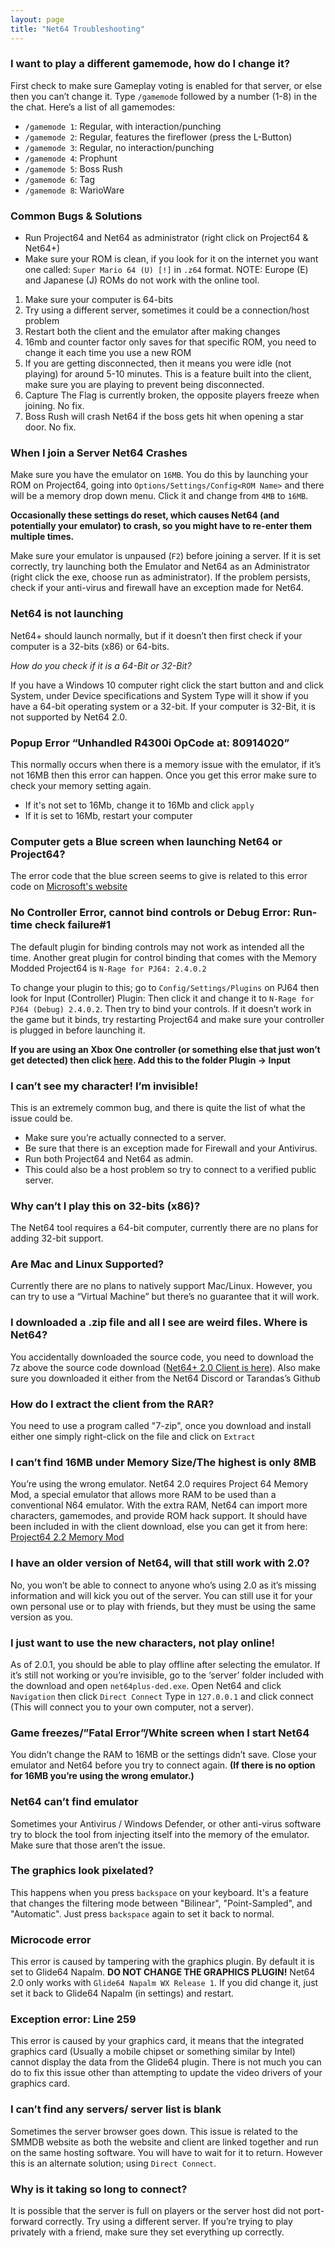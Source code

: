 ```yaml
---
layout: page
title: "Net64 Troubleshooting"
---
```


### I want to play a different gamemode, how do I change it?

First check to make sure Gameplay voting is enabled for that server, or else then you can’t change it.  Type `/gamemode` followed by a number (1-8) in the the chat.
Here’s a list of all gamemodes:

- `/gamemode 1`: Regular, with interaction/punching
- `/gamemode 2`: Regular, features the fireflower (press the L-Button)
- `/gamemode 3`: Regular, no interaction/punching
- `/gamemode 4`: Prophunt
- `/gamemode 5`: Boss Rush
- `/gamemode 6`: Tag
- `/gamemode 8`: WarioWare

### Common Bugs & Solutions

- Run Project64 and Net64 as administrator (right click on Project64 & Net64+)
- Make sure your ROM is clean, if you look for it on the internet you want one called: `Super Mario 64 (U) [!]` in `.z64` format. NOTE: Europe (E) and Japanese (J) ROMs do not work with the online tool.

1. Make sure your computer is 64-bits
1. Try using a different server, sometimes it could be a connection/host problem
1. Restart both the client and the emulator after making changes
1. 16mb and counter factor only saves for that specific ROM, you need to change it each time you use a new ROM
1. If you are getting disconnected, then it means you were idle (not playing) for around 5-10 minutes. This is a feature built into the client, make sure you are playing to prevent being disconnected.
1. Capture The Flag is currently broken, the opposite players freeze when joining. No fix.
1. Boss Rush will crash Net64 if the boss gets hit when opening a star door. No fix.

### When I join a Server Net64 Crashes

Make sure you have the emulator on `16MB`. You do this by launching your ROM on Project64, going into `Options/Settings/Config<ROM Name>` and there will be a memory drop down menu. Click it and change from `4MB` to `16MB`.

**Occasionally these settings do reset, which causes Net64 (and potentially your emulator) to crash, so you might have to re-enter them multiple times.**

Make sure your emulator is unpaused (`F2`) before joining a server.
If it is set correctly, try launching both the Emulator and Net64 as an Administrator (right click the exe, choose run as administrator).
If the problem persists, check if your anti-virus and firewall have an exception made for Net64.

### Net64 is not launching

Net64+ should launch normally, but if it doesn’t then first check if your computer is a 32-bits (x86) or 64-bits.

*How do you check if it is a 64-Bit or 32-Bit?*

If you have a Windows 10 computer right click the start button and and click System, under Device specifications and System Type will it show if you have a 64-bit operating system or a 32-bit.
If your computer is 32-Bit, it is not supported by Net64 2.0.

### Popup Error “Unhandled R4300i OpCode at: 80914020”

This normally occurs when there is a memory issue with the emulator, if it’s not 16MB then this error can happen. Once you get this error make sure to check your memory setting again.

- If it's not set to 16Mb, change it to 16Mb and click `apply`
- If it is set to 16Mb, restart your computer

### Computer gets a Blue screen when launching Net64 or Project64?

The error code that the blue screen seems to give is related to this error code on [Microsoft's website](https://docs.microsoft.com/en-us/windows-hardware/drivers/debugger/bug-check-0x3b--system-service-exception)

### No Controller Error, cannot bind controls or Debug Error:  Run-time check failure#1

The default plugin for binding controls may not work as intended all the time. Another great plugin for control binding that comes with the Memory Modded Project64 is `N-Rage for PJ64: 2.4.0.2`

To change your plugin to this; go to `Config/Settings/Plugins` on PJ64 then look for Input (Controller) Plugin: Then click it and change it to `N-Rage for PJ64 (Debug) 2.4.0.2`. Then try to bind your controls. If it doesn’t work in the game but it binds, try restarting Project64 and make sure your controller is plugged in before launching it.

**If you are using an Xbox One controller (or something else that just won’t get detected) then click [here](https://cdn.discordapp.com/attachments/356514224832380928/444264169588523008/PJ64_NRage.dll). Add this to the folder Plugin -> Input**

### I can’t see my character! I’m invisible!

This is an extremely common bug, and there is quite the list of what the issue could be.

- Make sure you’re actually connected to a server.
- Be sure that there is an exception made for Firewall and your Antivirus.
- Run both Project64 and Net64 as admin.
- This could also be a host problem so try to connect to a verified public server.

### Why can’t I play this on 32-bits (x86)?

The Net64 tool requires a 64-bit computer, currently there are no plans for adding 32-bit support.

### Are Mac and Linux Supported?

Currently there are no plans to natively support Mac/Linux. However, you can try to use a “Virtual Machine” but there’s no guarantee that it will work.

### I downloaded a .zip file and all I see are weird files.  Where is Net64?

You accidentally downloaded the source code, you need to download the 7z above the source code download ([Net64+ 2.0 Client is here](https://github.com/Tarnadas/net64plus/releases/tag/2.2.0)).  Also make sure you downloaded it either from the Net64 Discord or Tarandas’s Github

### How do I extract the client from the RAR?

You need to use a program called "7-zip", once you download and install either one simply right-click on the file and click on `Extract`

### I can’t find 16MB under Memory Size/The highest is only 8MB

You’re using the wrong emulator.
Net64 2.0  requires Project 64 Memory Mod, a special emulator that allows more RAM to be used than a conventional N64 emulator. With the extra RAM, Net64 can import more characters, gamemodes, and provide ROM hack support.
It should have been included in with the client download, else you can get it from here:
[Project64 2.2 Memory Mod](https://mega.nz/#!aOBAlKQJ!I3D3m1CtyczjYcvEAozvRIBPAK29lTNVidoHzuGdkmc)

### I have an older version of Net64, will that still work with 2.0?

No, you won’t be able to connect to anyone who’s using 2.0 as it’s missing information and will kick you out of the server.  You can still use it for your own personal use or to play with friends, but they must be using the same version as you.

### I just want to use the new characters, not play online!

As of 2.0.1, you should be able to play offline after selecting the emulator.  If it’s still not working or you’re invisible, go to the ‘server’ folder included with the download and open `net64plus-ded.exe`.  Open Net64 and click `Navigation` then click `Direct Connect`
Type in `127.0.0.1` and click connect (This will connect you to your own computer, not a server).

### Game freezes/”Fatal Error”/White screen when I start Net64

You didn’t change the RAM to 16MB or the settings didn’t save. Close your emulator and Net64 before you try to connect again. **(If there is no option for 16MB you’re using the wrong emulator.)**

### Net64 can’t find emulator

Sometimes your Antivirus / Windows Defender, or other anti-virus software try to block the tool from injecting itself into the memory of the emulator. Make sure that those aren’t the issue.

### The graphics look pixelated?

This happens when you press `backspace` on your keyboard. It's a feature that changes the filtering mode between "Bilinear", "Point-Sampled", and "Automatic". Just press `backspace` again to set it back to normal.

### Microcode error

This error is caused by tampering with the graphics plugin. By default it is set to Glide64 Napalm.
**DO NOT CHANGE THE GRAPHICS PLUGIN!**
Net64 2.0 only works with `Glide64 Napalm WX Release 1`.  If you did change it, just set it back to Glide64 Napalm (in settings) and restart.

### Exception error: Line 259

This error is caused by your graphics card, it means that the integrated graphics card (Usually a mobile chipset or something similar by Intel) cannot display the data from the Glide64 plugin. There is not much you can do to fix this issue other than attempting to update the video drivers of your graphics card.

### I can’t find any servers/ server list is blank

Sometimes the server browser goes down. This issue is related to the SMMDB website as both the website and client are linked together and run on the same hosting software. You will have to wait for it to return.
However this is an alternate solution; using `Direct Connect`.

### Why is it taking so long to connect?

It is possible that the server is full on players or the server host did not port-forward correctly.  Try using a different server.  If you’re trying to play privately with a friend, make sure they set everything up correctly.
